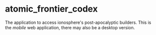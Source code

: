 atomic_frontier_codex
=====================

The application to access ionosphere's post-apocalyptic builders. This is the *mobile* web application, 
there may also be a desktop version.
